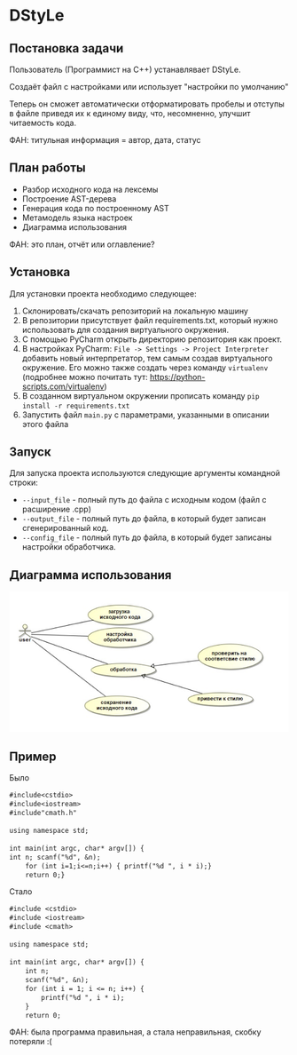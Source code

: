 # DStyLe
## Постановка задачи 
Пользователь (Программист на С++) устанавлявает DStyLe.

Создаёт файл с настройками или использует "настройки по умолчанию"

Теперь он сможет автоматически отформатировать пробелы 
и отступы в файле приведя их к единому виду, что, несомненно, улучшит читаемость кода.

ФАН: титульная информация = автор, дата, статус

## План работы 

* Разбор исходного кода на лексемы 
* Построение AST-дерева 
* Генерация кода по построенному AST 
* Метамодель языка настроек
* Диаграмма использования 

ФАН: это план, отчёт или оглавление?

## Установка 
Для установки проекта необходимо следующее: 
1. Склонировать/скачать репозиторий на локальную машину 
2. В репозитории присутствует файл requirements.txt, который нужно использовать для создания виртуального окружения. 
3. С помощью PyCharm открыть директорию репозитория как проект. 
4. В настройках PyCharm: `File -> Settings -> Project Interpreter` добавить новый интерпретатор, тем самым 
создав виртуального окружение. Его можно также создать через команду `virtualenv` 
(подробнее можно почитать тут: https://python-scripts.com/virtualenv) 
5. В созданном виртуальном окружении прописать команду `pip install -r requirements.txt` 
6. Запустить файл `main.py` с параметрами, указанными в описании этого файла 

## Запуск 
Для запуска проекта используются следующие аргументы командной строки: 
* `--input_file` - полный путь до файла с исходным кодом (файл с расширение .cpp) 
* `--output_file` - полный путь до файла, в который будет записан сгенерированный код. 
* `--config_file` - полный путь до файла, в который будет записаны настройки обработчика. 

## Диаграмма использования

![](readme_img/диаграмма%20использования.jpg)

## Пример
Было 
```
#include<cstdio>
#include<iostream> 
#include"cmath.h"

using namespace std;

int main(int argc, char* argv[]) {
int n; scanf("%d", &n);
	for (int i=1;i<=n;i++) { printf("%d ", i * i);}
	return 0;}
```
Стало
```
#include <cstdio>
#include <iostream>
#include <cmath>

using namespace std;

int main(int argc, char* argv[]) {
	int n;
	scanf("%d", &n);
	for (int i = 1; i <= n; i++) {
		printf("%d ", i * i);
	}
	return 0;

```

ФАН: была программа правильная, а стала неправильная, скобку потеряли :(
